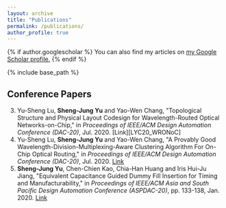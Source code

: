 ```yaml
---
layout: archive
title: "Publications"
permalink: /publications/
author_profile: true
---
```


{% if author.googlescholar %}
  You can also find my articles on <u><a href="{{author.googlescholar}}">my Google Scholar profile</a>.</u>
{% endif %}

{% include base_path %}

## Conference Papers

3. 	Yu-Sheng Lu, __Sheng-Jung Yu__ and Yao-Wen Chang, "Topological Structure and Physical Layout Codesign for Wavelength-Routed Optical Networks-on-Chip," in *Proceedings of IEEE/ACM Design Automation Conference (DAC-20)*, Jul. 2020. [Link][LYC20_WRONoC]
2. 	Yu-Sheng Lu, __Sheng-Jung Yu__ and Yao-Wen Chang, "A Provably Good Wavelength-Division-Multiplexing-Aware Clustering Algorithm For On-Chip Optical Routing," in *Proceedings of IEEE/ACM Design Automation Conference (DAC-20)*, Jul. 2020. [Link][LYC20_Routing]
1. 	__Sheng-Jung Yu__, Chen-Chien Kao, Chia-Han Huang and Iris Hui-Ju Jiang, "Equivalent Capacitance Guided Dummy Fill Insertion for Timing and Manufacturability," in *Proceedings of IEEE/ACM Asia and South Pacific Design Automation Conference (ASPDAC-20)*, pp. 133-138, Jan. 2020. [Link][YKH+20]

[YKH+20]: https://ieeexplore.ieee.org/document/9045668
[LYC20_Routing]:
[LYC20_WRONoC]:
<!--{% for post in site.publications reversed %}
  {% include archive-single.html %}
{% endfor %}-->
